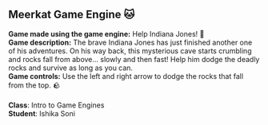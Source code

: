 ## Meerkat Game Engine 🐱

**Game made using the game engine:** Help Indiana Jones! 🤠 <br />
**Game description:** The brave Indiana Jones has just finished another one of his adventures. On his way back, this mysterious cave starts crumbling and rocks fall from above... slowly and then fast! Help him dodge the deadly rocks and survive as long as you can. <br />
**Game controls:** Use the left and right arrow to dodge the rocks that fall from the top. 🪨 <br />
<br />
**Class**: Intro to Game Engines <br />
**Student**: Ishika Soni 
